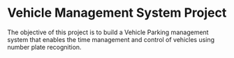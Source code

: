 # Vehicle Management System Project

The objective of this project is to build a Vehicle Parking management system that enables the time management and control of vehicles using number plate recognition.
